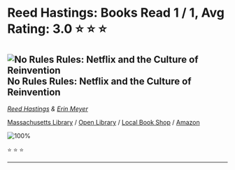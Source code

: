 # Reed Hastings:  Books Read 1 / 1, Avg Rating: 3.0 :star: :star: :star:

## ![No Rules Rules: Netflix and the Culture of Reinvention](https://covers.openlibrary.org/b/isbn/9781984877864-M.jpg) No Rules Rules: Netflix and the Culture of Reinvention
*[Reed Hastings](../authors/ReedHastings) & [Erin Meyer](../authors/ErinMeyer)*

[Massachusetts Library](https://library.minlib.net/search/i=9781984877864) / [Open Library](https://openlibrary.org/isbn/9781984877864) / [Local Book Shop](https://bookshop.org/book/9781984877864) / [Amazon](https://smile.amazon.com/dp/1984877860)

![100%](https://progress-bar.dev/100) 

:star: :star: :star:

---
